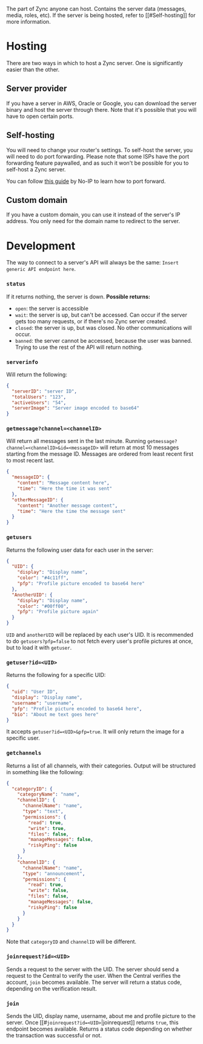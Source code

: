 The part of Zync anyone can host. Contains the server data (messages, media, roles, etc). If the server is being hosted, refer to [[#Self-hosting]] for more information.

# Hosting
There are two ways in which to host a Zync server. One is significantly easier than the other.

## Server provider
If you have a server in AWS, Oracle or Google, you can download the server binary and host the server through there. Note that it's possible that you will have to open certain ports.

## Self-hosting
You will need to change your router's settings. To self-host the server, you will need to do port forwarding. Please note that some ISPs have the port forwarding feature paywalled, and as such it won't be possible for you to self-host a Zync server.

You can follow [this guide](https://www.noip.com/support/knowledgebase/general-port-forwarding-guide) by No-IP to learn how to port forward.

## Custom domain
If you have a custom domain, you can use it instead of the server's IP address. You only need for the domain name to redirect to the server.

# Development
The way to connect to a server's API will always be the same: `Insert generic API endpoint here`.

### `status`
If it returns nothing, the server is down.
**Possible returns:**
- `open`: the server is accessible
- `wait`: the server is up, but can't be accessed. Can occur if the server gets too many requests, or if there's no Zync server created.
- `closed`: the server is up, but was closed. No other communications will occur.
- `banned`: the server cannot be accessed, because the user was banned. Trying to use the rest of the API will return nothing.

### `serverinfo`
Will return the following:
```json
{
  "serverID": "server ID",
  "totalUsers": "123",
  "activeUsers": "54",
  "serverImage": "Server image encoded to base64"
}
```

### `getmessage?channel=<channelID>`
Will return all messages sent in the last minute.
Running `getmessage?channel=<channelID>&id=<messageID>` will return at most 10 messages starting from the message ID. 
Messages are ordered from least recent first to most recent last.

```json
{
  "messageID": {
    "content": "Message content here",
    "time": "Here the time it was sent"
  },
  "otherMessageID": {
    "content": "Another message content",
    "time": "Here the time the message sent"
  }
}
```

### `getusers`
Returns the following user data for each user in the server:
```json
{
  "UID": {
    "display": "Display name",
    "color": "#4c11ff",
    "pfp": "Profile picture encoded to base64 here"
  },
  "AnotherUID": {
    "display": "Display name",
    "color": "#00ff00",
    "pfp": "Profile picture again"
  }
}
```
`UID` and `anotherUID` will be replaced by each user's UID. It is recommended to do `getusers?pfp=false` to not fetch every user's profile pictures at once, but to load it with `getuser`.

### `getuser?id=<UID>`
Returns the following for a specific UID:
```json
{
  "uid": "User ID",
  "display": "Display name",
  "username": "username",
  "pfp": "Profile picture encoded to base64 here",
  "bio": "About me text goes here"
}
```
It accepts `getuser?id=<UID>&pfp=true`. It will only return the image for a specific user.

### `getchannels`
Returns a list of all channels, with their categories.
Output will be structured in something like the following:
```json
{
  "categoryID": {
	"categoryName": "name",
	"channelID": {
	  "channelName": "name",
	  "type": "text",
	  "permissions": {
		"read": true,
		"write": true,
		"files": false,
		"manageMessages": false,
		"riskyPing": false
	  }
	},
	"channelID": {
	  "channelName": "name",
	  "type": "announcement",
	  "permissions": {
		"read": true,
		"write": false,
		"files": false,
		"manageMessages": false,
		"riskyPing": false
	  }
	}
  }
}
```
Note that `categoryID` and `channelID` will be different.

### `joinrequest?id=<UID>`
Sends a request to the server with the UID.
The server should send a request to the Central to verify the user. When the Central verifies the account, `join` becomes available. The server will return a status code, depending on the verification result.

### `join`
Sends the UID, display name, username, about me and profile picture to the server. Once [[#`joinrequest?id=<UID>`|joinrequest]] returns `true`, this endpoint becomes available. Returns a status code depending on whether the transaction was successful or not.
